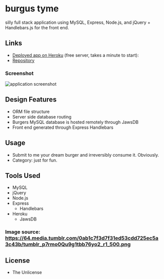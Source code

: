 # burgus tyme
silly full stack application using MySQL, Express, Node.js, and jQuery + Handlebars.js for the front end.

## Links
* [Deployed app on Heroku](https://cryptic-woodland-16959.herokuapp.com/) (free server, takes a minute to start): 
* [Repository](https://github.com/coryjquirk/burger) 

### Screenshot
<img src="https://coryjquirk.github.io/burger/public/assets/img/screenshot.PNG" alt="application screenshot">

## Design Features
* ORM file structure
* Server side database routing
* Burgers MySQL database is hosted remotely through JawsDB
* Front end generated through Express Handlebars

## Usage
* Submit to me your dream burger and irreversibly consume it. Obviously.
* Category: just for fun.

## Tools Used
* MySQL
* jQuery
* Node.js
* Express
    * Handlebars
* Heroku
    * JawsDB
### Image source: https://64.media.tumblr.com/0ab1c7f3d7f31ed53cdd725ec5a3c43b/tumblr_p7rmo0Qu9g1tbb76yo2_r1_500.png

## License
* The Unlicense
